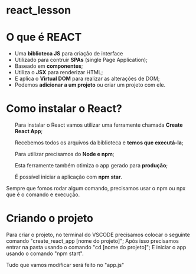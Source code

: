# react_lesson

<h1>O que é REACT</h1>

- Uma <b>biblioteca JS</b> para criação de interface
- Utilizado para contruir <b>SPAs</b> (single Page Application);
- Baseado em <b>componentes</b>;
- Utiliza o <b>JSX</b> para renderizar HTML;
- E aplica o <b>Virtual DOM</b> para realizar as alterações de DOM;
- Podemos <b>adicionar a um projeto</b> ou criar um projeto com ele.

<h1>Como instalar o React?</h1>

<ul>Para instalar o React vamos utilizar uma ferramente chamada <b>Create React App</b>;</ul>
<ul>Recebemos todos os arquivos da biblioteca e <b>temos que executá-la</b>;</ul>
<ul>Para utilizar precisamos do <b>Node e npm</b>;</ul>
<ul>Esta ferramente também otimiza o app gerado para <b>produção</b>;</ul>
<ul>É possível iniciar a aplicação com <b>npm star</b>.</ul>

Sempre que fomos rodar algum comando, precisamos usar o npm ou npx que é o comando e execução.

<h1>Criando o projeto</h1>
Para criar o projeto, no terminal do VSCODE precisamos colocar o seguinte comando "create_react_app [nome do projeto]";
Após isso precisamos entrar na pasta usando o comando "cd [nome do projeto]";
E iniciar o app usando o comando "npm start".

Tudo que vamos modificar será feito no "app.js"


  
